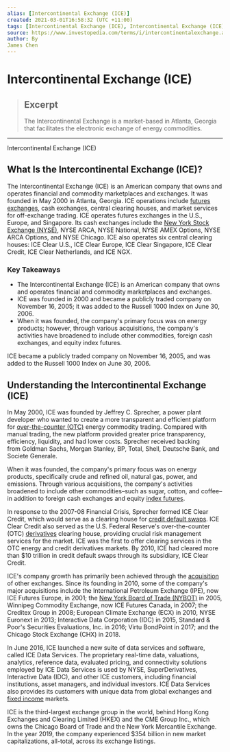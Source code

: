 ```yaml
---
alias: [Intercontinental Exchange (ICE)]
created: 2021-03-01T16:58:32 (UTC +11:00)
tags: [Intercontinental Exchange (ICE), Intercontinental Exchange (ICE)]
source: https://www.investopedia.com/terms/i/intercontinentalexchange.asp
author: By
James Chen
---
```


# Intercontinental Exchange (ICE)

> ## Excerpt
> The Intercontinental Exchange is a market-based in Atlanta, Georgia that facilitates the electronic exchange of energy commodities.

---

Intercontinental Exchange (ICE)
## What Is the Intercontinental Exchange (ICE)?

The Intercontinental Exchange (ICE) is an American company that owns and operates financial and commodity marketplaces and exchanges. It was founded in May 2000 in Atlanta, Georgia. ICE operations include [futures exchanges](https://www.investopedia.com/terms/f/futuresexchange.asp), cash exchanges, central clearing houses, and market services for off-exchange trading. ICE operates futures exchanges in the U.S., Europe, and Singapore. Its cash exchanges include the [New York Stock Exchange (NYSE)](https://www.investopedia.com/terms/n/nyse.asp), NYSE ARCA, NYSE National, NYSE AMEX Options, NYSE ARCA Options, and NYSE Chicago. ICE also operates six central clearing houses: ICE Clear U.S., ICE Clear Europe, ICE Clear Singapore, ICE Clear Credit, ICE Clear Netherlands, and ICE NGX.

### Key Takeaways

-   The Intercontinental Exchange (ICE) is an American company that owns and operates financial and commodity marketplaces and exchanges.
-   ICE was founded in 2000 and became a publicly traded company on November 16, 2005; it was added to the Russell 1000 Index on June 30, 2006.
-   When it was founded, the company's primary focus was on energy products; however, through various acquisitions, the company's activities have broadened to include other commodities, foreign cash exchanges, and equity index futures.

ICE became a publicly traded company on November 16, 2005, and was added to the Russell 1000 Index on June 30, 2006.

## Understanding the Intercontinental Exchange (ICE)

In May 2000, ICE was founded by Jeffrey C. Sprecher, a power plant developer who wanted to create a more transparent and efficient platform for [over-the-counter (OTC)](https://www.investopedia.com/terms/o/over-the-countermarket.asp) energy commodity trading. Compared with manual trading, the new platform provided greater price transparency, efficiency, liquidity, and had lower costs. Sprecher received backing from Goldman Sachs, Morgan Stanley, BP, Total, Shell, Deutsche Bank, and Societe Generale.

When it was founded, the company's primary focus was on energy products, specifically crude and refined oil, natural gas, power, and emissions. Through various acquisitions, the company's activities broadened to include other commodities–such as sugar, cotton, and coffee–in addition to foreign cash exchanges and equity [index futures](https://www.investopedia.com/terms/i/indexfutures.asp).

In response to the 2007-08 Financial Crisis, Sprecher formed ICE Clear Credit, which would serve as a clearing house for [credit default swaps](https://www.investopedia.com/terms/c/creditdefaultswap.asp). ICE Clear Credit also served as the U.S. Federal Reserve's over-the-counter (OTC) [derivatives](https://www.investopedia.com/terms/d/derivative.asp) clearing house, providing crucial risk management services for the market. ICE was the first to offer clearing services in the OTC energy and credit derivatives markets. By 2010, ICE had cleared more than $10 trillion in credit default swaps through its subsidiary, ICE Clear Credit.

ICE's company growth has primarily been achieved through the [acquisition](https://www.investopedia.com/terms/a/acquisition.asp) of other exchanges. Since its founding in 2010, some of the company's major acquisitions include the International Petroleum Exchange (IPE), now ICE Futures Europe, in 2001; the [New York Board of Trade (NYBOT)](https://www.investopedia.com/terms/n/nybot.asp) in 2005, Winnipeg Commodity Exchange, now ICE Futures Canada, in 2007; the Creditex Group in 2008; European Climate Exchange (ECX) in 2010, NYSE Euronext in 2013; Interactive Data Corporation (IDC) in 2015, Standard & Poor's Securities Evaluations, Inc. in 2016; Virtu BondPoint in 2017; and the Chicago Stock Exchange (CHX) in 2018.

In June 2016, ICE launched a new suite of data services and software, called ICE Data Services. The proprietary real-time data, valuations, analytics, reference data, evaluated pricing, and connectivity solutions employed by ICE Data Services is used by NYSE, SuperDerivatives, Interactive Data (IDC), and other ICE customers, including financial institutions, asset managers, and individual investors. ICE Data Services also provides its customers with unique data from global exchanges and [fixed income](https://www.investopedia.com/terms/f/fixedincome.asp) markets.

ICE is the third-largest exchange group in the world, behind Hong Kong Exchanges and Clearing Limited (HKEX) and the CME Group Inc., which owns the Chicago Board of Trade and the New York Mercantile Exchange. In the year 2019, the company experienced $354 billion in new market capitalizations, all-total, across its exchange listings.
